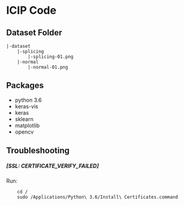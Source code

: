 # ICIP Code

## Dataset Folder
	|-dataset
   		|-splicing
   	   		|-splicing-01.png
   		|-normal
   	    	|-normal-01.png
   	    	
## Packages
* python 3.6
* keras-vis
* keras
* sklearn
* matplotlib
* opencv

## Troubleshooting

##### [SSL: CERTIFICATE_VERIFY_FAILED]	
	
Run:

```
	cd /
	sudo /Applications/Python\ 3.6/Install\ Certificates.command
```